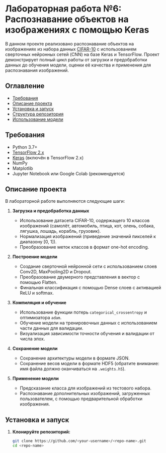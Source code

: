 # Лабораторная работа №6: Распознавание объектов на изображениях с помощью Keras

В данном проекте реализовано распознавание объектов на изображениях из набора данных [CIFAR-10](https://www.cs.toronto.edu/~kriz/cifar.html) с использованием сверточных нейронных сетей (CNN) на базе Keras и TensorFlow. Проект демонстрирует полный цикл работы от загрузки и предобработки данных до обучения модели, оценки её качества и применения для распознавания изображений.

## Оглавление
- [Требования](#требования)
- [Описание проекта](#описание-проекта)
- [Установка и запуск](#установка-и-запуск)
- [Структура репозитория](#структура-репозитория)
- [Использование модели](#использование-модели)

## Требования
- Python 3.7+
- [TensorFlow 2.x](https://www.tensorflow.org/install)
- [Keras](https://keras.io/) (включён в TensorFlow 2.x)
- NumPy
- Matplotlib
- Jupyter Notebook или Google Colab (рекомендуется)

## Описание проекта

В лабораторной работе выполняются следующие шаги:

1. **Загрузка и предобработка данных**  
   - Использование датасета CIFAR-10, содержащего 10 классов изображений (самолёт, автомобиль, птица, кот, олень, собака, лягушка, лошадь, корабль, грузовик).
   - Нормализация изображений (приведение значений пикселей к диапазону [0, 1]).
   - Преобразование меток классов в формат one-hot encoding.

2. **Построение модели**  
   - Создание сверточной нейронной сети с использованием слоев Conv2D, MaxPooling2D и Dropout.
   - Преобразование двумерного представления в вектор с помощью Flatten.
   - Финальная классификация с помощью Dense слоев с активацией ReLU и softmax.

3. **Компиляция и обучение**  
   - Использование функции потерь `categorical_crossentropy` и оптимизатора `adam`.
   - Обучение модели на тренировочных данных с использованием части данных для валидации.
   - Визуализация зависимости точности обучения и валидации от числа эпох.

4. **Сохранение модели**  
   - Сохранение архитектуры модели в формате JSON.
   - Сохранение весов модели в формате HDF5 (обратите внимание: имя файла должно оканчиваться на `.weights.h5`).

5. **Применение модели**  
   - Предсказание класса для изображений из тестового набора.
   - Распознавание дополнительных изображений, загруженных пользователем, с помощью предварительной обработки изображения.

## Установка и запуск

1. **Клонируйте репозиторий:**
   ```bash
   git clone https://github.com/<your-username>/<repo-name>.git
   cd <repo-name>

